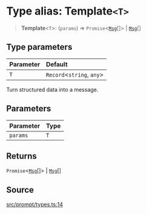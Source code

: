 # Type alias: Template`<T>`

> **Template**\<`T`\>: (`params`) => `Promise`\<[`Msg`](../interfaces/Msg.md)[]\> \| [`Msg`](../interfaces/Msg.md)[]

## Type parameters

| Parameter | Default |
| :------ | :------ |
| `T` | `Record`\<`string`, `any`\> |

Turn structured data into a message.

## Parameters

| Parameter | Type |
| :------ | :------ |
| `params` | `T` |

## Returns

`Promise`\<[`Msg`](../interfaces/Msg.md)[]\> \| [`Msg`](../interfaces/Msg.md)[]

## Source

[src/prompt/types.ts:14](https://github.com/dexaai/llm-tools/blob/5018eae/src/prompt/types.ts#L14)
